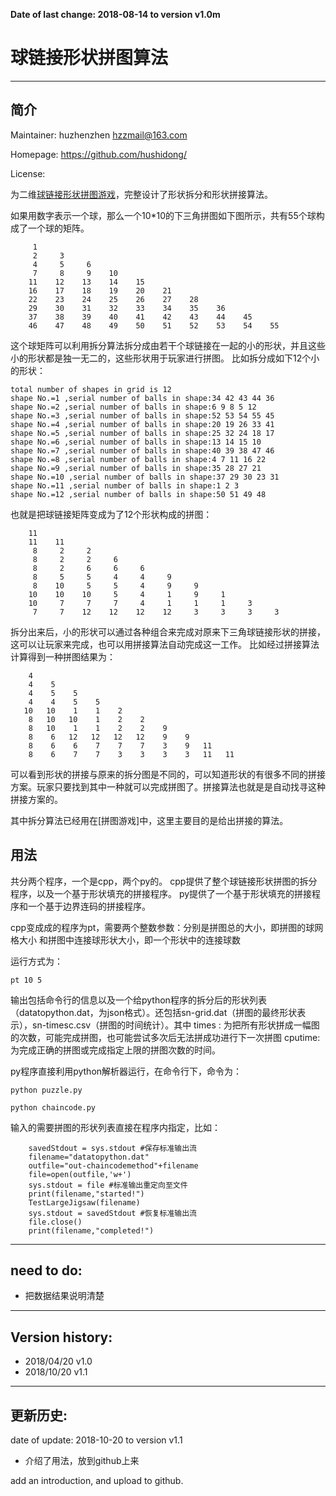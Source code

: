 <b>Date of last change: 2018-08-14 to version v1.0m</b>


# 球链接形状拼图算法
---------------------------------------------------------

    

## 简介

Maintainer: huzhenzhen <hzzmail@163.com>

Homepage: <https://github.com/hushidong/>

License: 

为二维[球链接形状拼图游戏](https://github.com/hushidong/)，完整设计了形状拆分和形状拼接算法。

如果用数字表示一个球，那么一个10*10的下三角拼图如下图所示，共有55个球构成了一个球的矩阵。

```
     1
     2     3
     4     5     6
     7     8     9    10
    11    12    13    14    15
    16    17    18    19    20    21
    22    23    24    25    26    27    28
    29    30    31    32    33    34    35    36
    37    38    39    40    41    42    43    44    45
    46    47    48    49    50    51    52    53    54    55
```
	
这个球矩阵可以利用拆分算法拆分成由若干个球链接在一起的小的形状，并且这些小的形状都是独一无二的，这些形状用于玩家进行拼图。
比如拆分成如下12个小的形状：

```
total number of shapes in grid is 12
shape No.=1 ,serial number of balls in shape:34 42 43 44 36
shape No.=2 ,serial number of balls in shape:6 9 8 5 12
shape No.=3 ,serial number of balls in shape:52 53 54 55 45
shape No.=4 ,serial number of balls in shape:20 19 26 33 41
shape No.=5 ,serial number of balls in shape:25 32 24 18 17
shape No.=6 ,serial number of balls in shape:13 14 15 10
shape No.=7 ,serial number of balls in shape:40 39 38 47 46
shape No.=8 ,serial number of balls in shape:4 7 11 16 22
shape No.=9 ,serial number of balls in shape:35 28 27 21
shape No.=10 ,serial number of balls in shape:37 29 30 23 31
shape No.=11 ,serial number of balls in shape:1 2 3
shape No.=12 ,serial number of balls in shape:50 51 49 48
```

也就是把球链接矩阵变成为了12个形状构成的拼图：

```
    11
    11    11
     8     2     2
     8     2     2     6
     8     2     6     6     6
     8     5     5     4     4     9
     8    10     5     5     4     9     9
    10    10    10     5     4     1     9     1
    10     7     7     7     4     1     1     1     3
     7     7    12    12    12    12     3     3     3     3
```
	 
拆分出来后，小的形状可以通过各种组合来完成对原来下三角球链接形状的拼接，这可以让玩家来完成，也可以用拼接算法自动完成这一工作。
比如经过拼接算法计算得到一种拼图结果为：

```
    4
    4    5
    4    5    5
    4    4    5    5
   10   10    1    1    2
    8   10   10    1    2    2
    8   10    1    1    2    2    9
    8    6   12   12   12   12    9    9
    8    6    6    7    7    7    3    9   11
    8    6    7    7    3    3    3    3   11   11
```
	
可以看到形状的拼接与原来的拆分图是不同的，可以知道形状的有很多不同的拼接方案。玩家只要找到其中一种就可以完成拼图了。拼接算法也就是是自动找寻这种拼接方案的。

其中拆分算法已经用在[拼图游戏]中，这里主要目的是给出拼接的算法。



## 用法

共分两个程序，一个是cpp，两个py的。
cpp提供了整个球链接形状拼图的拆分程序，以及一个基于形状填充的拼接程序。
py提供了一个基于形状填充的拼接程序和一个基于边界连码的拼接程序。

cpp变成成的程序为pt，需要两个整数参数：分别是拼图总的大小，即拼图的球网格大小
和拼图中连接球形状大小，即一个形状中的连接球数

运行方式为：

`pt 10 5`

输出包括命令行的信息以及一个给python程序的拆分后的形状列表（datatopython.dat，为json格式）。还包括sn-grid.dat（拼图的最终形状表示），sn-timesc.csv（拼图的时间统计）。其中
times  : 为把所有形状拼成一幅图的次数，可能完成拼图，也可能尝试多次后无法拼成功进行下一次拼图
cputime: 为完成正确的拼图或完成指定上限的拼图次数的时间。

py程序直接利用python解析器运行，在命令行下，命令为：

`python puzzle.py`

`python chaincode.py`

输入的需要拼图的形状列表直接在程序内指定，比如：

```
	savedStdout = sys.stdout #保存标准输出流
    filename="datatopython.dat"
    outfile="out-chaincodemethod"+filename
    file=open(outfile,'w+')
    sys.stdout = file #标准输出重定向至文件
    print(filename,"started!")
    TestLargeJigsaw(filename)
    sys.stdout = savedStdout #恢复标准输出流
    file.close()
    print(filename,"completed!")
```

---------------------------------------------------------

## need to do:

* 把数据结果说明清楚

---------------------------------------------------------

## Version history:

* 2018/04/20 v1.0  
* 2018/10/20 v1.1

---------------------------------------------------------
## 更新历史:


date of update: 2018-10-20 to version v1.1


* 介绍了用法，放到github上来

add an introduction, and upload to github.





